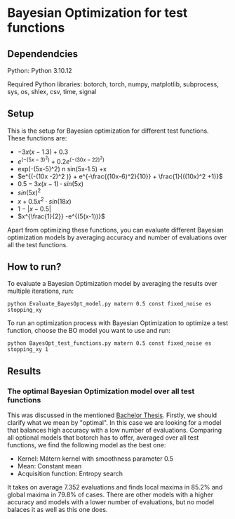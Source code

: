 # Bayesian Optimization for test functions

## Dependendcies
Python: Python 3.10.12

Required Python libraries: botorch, torch, numpy, matplotlib, subprocess, sys, os, shlex, csv, time, signal


## Setup
This is the setup for Bayesian optimization for different test functions. These functions are:
- $-3x(x-1.3) + 0.3$
- $e^{(-(5x-3)^2)} + 0.2 e^{(-(30x-22)^2)}$
- exp(-(5x-5)^2) n sin(5x-1.5) +x
- $e^{(-(10x -2)^2 )} + e^{-\frac{(10x-6)^2}{10}} + \frac{1}{((10x)^2 +1)}$
- $0.5 - 3x(x-1)\cdot sin(5x)$
- $sin(5x)^2$
- $x + 0.5x^2 \cdot sin(18x)$
- $1-|x-0.5|$
- $x^{\frac{1}{2}} -e^{(5(x-1))}$

Apart from optimizing these functions, you can evaluate different Bayesian optimization models by averaging accuracy and number of evaluations over all the test functions.


## How to run?
To evaluate a Bayesian Optimization model by averaging the results over multiple iterations, run:
```
python Evaluate_BayesOpt_model.py matern 0.5 const fixed_noise es stopping_xy
```
To run an optimization process with Bayesian Optimization to optimize a test function, choose the BO model you want to use and run:
```
python BayesOpt_test_functions.py matern 0.5 const fixed_noise es stopping_xy 1
```

## Results

### The optimal Bayesian Optimization model over all test functions
This was discussed in the mentioned [Bachelor Thesis](https://elib.uni-stuttgart.de/handle/11682/16797). Firstly, we should clarify what we mean by "optimal". In this case we are looking for a model that balances high accuracy with a low number of evaluations. Comparing all optional models that botorch has to offer, averaged over all test functions, we find the following model as the best one:
- Kernel: Mátern kernel with smoothness parameter 0.5
- Mean: Constant mean
- Acquisition function: Entropy search

It takes on average 7.352 evaluations and finds local maxima in 85.2% and global maxima in 79.8% of cases. There are other models with a higher accuracy and models with a lower number of evaluations, but no model balaces it as well as this one does.